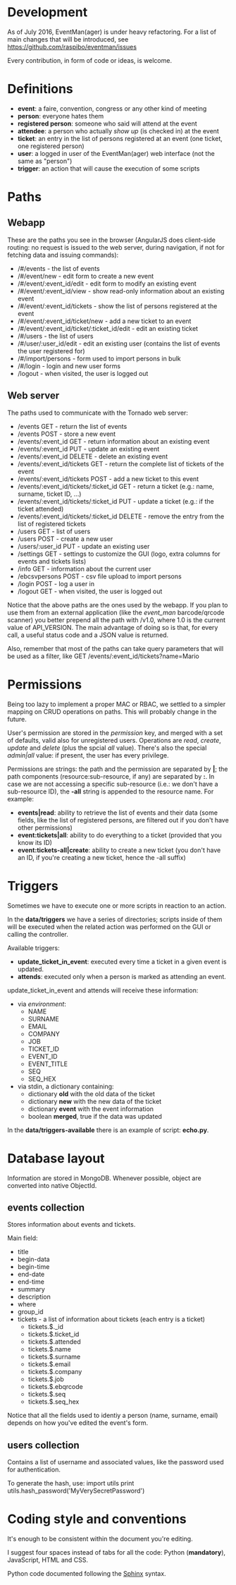 Development
===========

As of July 2016, EventMan(ager) is under heavy refactoring. For a list of main changes that will be introduced, see https://github.com/raspibo/eventman/issues

Every contribution, in form of code or ideas, is welcome.


Definitions
===========

- **event**: a faire, convention, congress or any other kind of meeting
- **person**: everyone hates them
- **registered person**: someone who said will attend at the event
- **attendee**: a person who actually *show up* (is checked in) at the event
- **ticket**: an entry in the list of persons registered at an event (one ticket, one registered person)
- **user**: a logged in user of the EventMan(ager) web interface (not the same as "person")
- **trigger**: an action that will cause the execution of some scripts


Paths
=====

Webapp
------

These are the paths you see in the browser (AngularJS does client-side routing: no request is issued to the web server, during navigation, if not for fetching data and issuing commands):

- /#/events - the list of events
- /#/event/new - edit form to create a new event
- /#/event/:event\_id/edit - edit form to modify an existing event
- /#/event/:event\_id/view - show read-only information about an existing event
- /#/event/:event\_id/tickets - show the list of persons registered at the event
- /#/event/:event\_id/ticket/new - add a new ticket to an event
- /#/event/:event\_id/ticket/:ticket\_id/edit - edit an existing ticket
- /#/users - the list of users
- /#/user/:user\_id/edit - edit an existing user (contains the list of events the user registered for)
- /#/import/persons - form used to import persons in bulk
- /#/login - login and new user forms
- /logout - when visited, the user is logged out


Web server
----------

The paths used to communicate with the Tornado web server:

- /events GET  - return the list of events
- /events POST - store a new event
- /events/:event\_id GET    - return information about an existing event
- /events/:event\_id PUT    - update an existing event
- /events/:event\_id DELETE - delete an existing event
- /events/:event\_id/tickets GET  - return the complete list of tickets of the event
- /events/:event\_id/tickets POST - add a new ticket to this event
- /events/:event\_id/tickets/:ticket\_id GET    - return a ticket (e.g.: name, surname, ticket ID, ...)
- /events/:event\_id/tickets/:ticket\_id PUT    - update a ticket (e.g.: if the ticket attended)
- /events/:event\_id/tickets/:ticket\_id DELETE - remove the entry from the list of registered tickets
- /users GET  - list of users
- /users POST - create a new user
- /users/:user\_id PUT - update an existing user
- /settings GET - settings to customize the GUI (logo, extra columns for events and tickets lists)
- /info GET - information about the current user
- /ebcsvpersons POST - csv file upload to import persons
- /login POST - log a user in
- /logout GET - when visited, the user is logged out

Notice that the above paths are the ones used by the webapp. If you plan to use them from an external application (like the _event\_man_ barcode/qrcode scanner) you better prepend all the path with /v1.0, where 1.0 is the current value of API\_VERSION.
The main advantage of doing so is that, for every call, a useful status code and a JSON value is returned.

Also, remember that most of the paths can take query parameters that will be used as a filter, like GET /events/:event\_id/tickets?name=Mario


Permissions
===========

Being too lazy to implement a proper MAC or RBAC, we settled to a simpler mapping on CRUD operations on paths. This will probably change in the future.

User's permission are stored in the *permission* key, and merged with a set of defaults, valid also for unregistered users. Operations are *read*, *create*, *update* and *delete* (plus the spcial *all* value). There's also the special *admin|all* value: if present, the user has every privilege.

Permissions are strings: the path and the permission are separated by **|**; the path components (resource:sub-resource, if any) are separated by **:**. In case we are not accessing a specific sub-resource (i.e.: we don't have a sub-resource ID), the **-all** string is appended to the resource name. For example:
- **events|read**: ability to retrieve the list of events and their data (some fields, like the list of registered persons, are filtered out if you don't have other permissions)
- **event:tickets|all**: ability to do everything to a ticket (provided that you know its ID)
- **event:tickets-all|create**: ability to create a new ticket (you don't have an ID, if you're creating a new ticket, hence the -all suffix)


Triggers
========

Sometimes we have to execute one or more scripts in reaction to an action.

In the **data/triggers** we have a series of directories; scripts inside of them will be executed when the related action was performed on the GUI or calling the controller.

Available triggers:
- **update\_ticket\_in\_event**: executed every time a ticket in a given event is updated.
- **attends**: executed only when a person is marked as attending an event.

update\_ticket\_in\_event and attends will receive these information:
- via *environment*:
  - NAME
  - SURNAME
  - EMAIL
  - COMPANY
  - JOB
  - TICKET\_ID
  - EVENT\_ID
  - EVENT\_TITLE
  - SEQ
  - SEQ\_HEX
- via stdin, a dictionary containing:
  - dictionary **old** with the old data of the ticket
  - dictionary **new** with the new data of the ticket
  - dictionary **event** with the event information
  - boolean **merged**, true if the data was updated

In the **data/triggers-available** there is an example of script: **echo.py**.


Database layout
===============

Information are stored in MongoDB.  Whenever possible, object are converted into native ObjectId.

events collection
-----------------

Stores information about events and tickets.

Main field:

- title
- begin-data
- begin-time
- end-date
- end-time
- summary
- description
- where
- group\_id
- tickets - a list of information about tickets (each entry is a ticket)
  - tickets.$.\_id
  - tickets.$.ticket\_id
  - tickets.$.attended
  - tickets.$.name
  - tickets.$.surname
  - tickets.$.email
  - tickets.$.company
  - tickets.$.job
  - tickets.$.ebqrcode
  - tickets.$.seq
  - tickets.$.seq\_hex

Notice that all the fields used to identiy a person (name, surname, email) depends on how you've edited the event's form.


users collection
----------------

Contains a list of username and associated values, like the password used for authentication.

To generate the hash, use:
    import utils
    print utils.hash\_password('MyVerySecretPassword')


Coding style and conventions
============================

It's enough to be consistent within the document you're editing.

I suggest four spaces instead of tabs for all the code: Python (**mandatory**), JavaScript, HTML and CSS.

Python code documented following the [Sphinx](http://sphinx-doc.org/) syntax.

